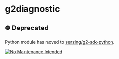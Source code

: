 # g2diagnostic

## :no_entry: Deprecated

Python module has moved to
[senzing/g2-sdk-python](https://github.com/Senzing/g2-sdk-python).

[![No Maintenance Intended](http://unmaintained.tech/badge.svg)](http://unmaintained.tech/)